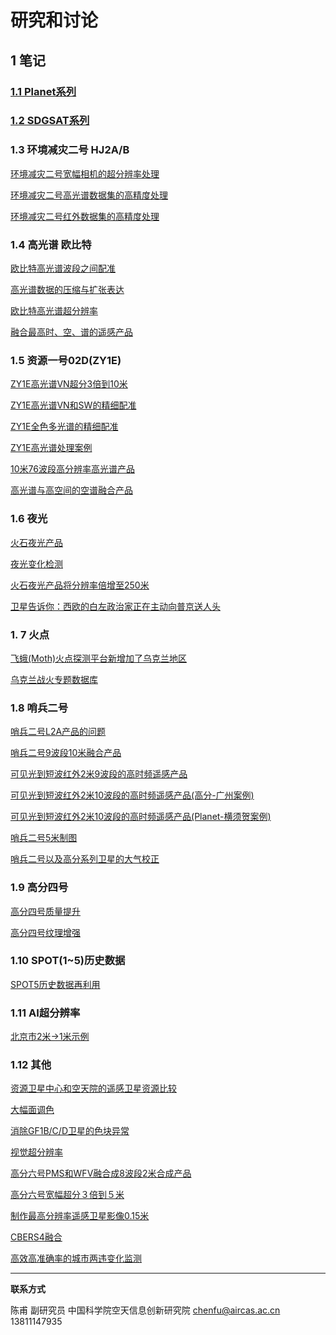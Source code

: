 # 研究和讨论

## 1 笔记

### [1.1 Planet系列](discuss_planet.html)

### [1.2 SDGSAT系列](discuss_sdgsat.html)

### 1.3 环境减灾二号 HJ2A/B

[环境减灾二号宽幅相机的超分辨率处理](discuss/discuss_hj2_ccd.html)

[环境减灾二号高光谱数据集的高精度处理](discuss/discuss_hj2_hsi.html)

[环境减灾二号红外数据集的高精度处理](discuss/discuss_hj2_irs.html)

### 1.4 高光谱 欧比特

[欧比特高光谱波段之间配准](discuss/discuss_oubite_reg.html)

[高光谱数据的压缩与扩张表达](discuss/discuss_hsi_display.html)

[欧比特高光谱超分辨率](discuss/discuss_oubite.html)

[融合最高时、空、谱的遥感产品](discuss/discuss_oubite_planet.html)

### 1.5 资源一号02D(ZY1E)

[ZY1E高光谱VN超分3倍到10米](discuss/discuss_zy1e_hsi.html)

[ZY1E高光谱VN和SW的精细配准](discuss/discuss_zy1e_hsi_reg.html)

[ZY1E全色多光谱的精细配准](discuss/discuss_zy1e_pms.html)

[ZY1E高光谱处理案例](discuss/discuss_zy1e_case1.html)

[10米76波段高分辨率高光谱产品](discuss/discuss_zy1e_hsi_10m.html)

[高光谱与高空间的空谱融合产品](discuss/discuss_hsi_dove.html)

### 1.6 夜光

[火石夜光产品](discuss/discuss_flint.html)

[夜光变化检测](discuss/discuss_nightlight.html)

[火石夜光产品将分辨率倍增至250米](discuss/discuss_nightlight_250m.html)

[卫星告诉你：西欧的白左政治家正在主动向普京送人头](discuss/discuss_nightlight_europe.html)

### 1. 7 火点

[飞蛾(Moth)火点探测平台新增加了乌克兰地区](discuss/discuss_moth_ukl.html)

[乌克兰战火专题数据库](discuss/discuss_ukl_fire.html)

### 1.8 哨兵二号

[哨兵二号L2A产品的问题](discuss/discuss_sentinel2_L2A.html)

[哨兵二号9波段10米融合产品](discuss/discuss_sentinel2_9bands10m.html)

[可见光到短波红外2米9波段的高时频遥感产品](discuss/discuss_sentinel2_9bands2m.html)

[可见光到短波红外2米10波段的高时频遥感产品(高分-广州案例)](discuss/discuss_sentinel2_2m_10bands.html)

[可见光到短波红外2米10波段的高时频遥感产品(Planet-横须贺案例)](discuss/discuss_sentinel2_pl_2m.html)

[哨兵二号5米制图](discuss/discuss_sentinel2_5m.html)

[哨兵二号以及高分系列卫星的大气校正](discuss/discuss_sentinel2_gf_2m.html)


### 1.9 高分四号

[高分四号质量提升](discuss/discuss_gf4.md)

[高分四号纹理增强](discuss/discuss_gf4_enh.md)

### 1.10 SPOT(1~5)历史数据

[SPOT5历史数据再利用](discuss/discuss_spot5.md)

### 1.11 AI超分辨率

[北京市2米->1米示例](discuss/discuss_ai_super.md)

### 1.12 其他

[资源卫星中心和空天院的遥感卫星资源比较](discuss/discuss_difference_cresda.html)

[大幅面调色](discuss/discuss_mosaic.html)

[消除GF1B/C/D卫星的色块异常](discuss/discuss_section_color.md)

[视觉超分辨率](discuss/discuss_zoomin.html)

[高分六号PMS和WFV融合成8波段2米合成产品](discuss/discuss_gf6_wfv_2m.html)

[高分六号宽幅超分３倍到５米](discuss/discuss_gf6_wfv_5m.html)

[制作最高分辨率遥感卫星影像0.15米](discuss/discuss_bj3.html)

[CBERS4融合](discuss/discuss_cbers4.html)

[高效高准确率的城市两违变化监测](discuss/discuss_change_detect_lr_hr.html)

---



**联系方式**

陈甫 副研究员
中国科学院空天信息创新研究院
chenfu@aircas.ac.cn
13811147935

